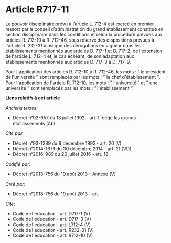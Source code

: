 # Article R717-11

Le pouvoir disciplinaire prévu à l'article L. 712-4 est exercé en premier ressort par le conseil d'administration du grand
établissement constitué en section disciplinaire dans les conditions et selon la procédure prévues aux articles R. 712-10 à
R. 712-46, sous réserve des dispositions prévues à l'article R. 232-31 ainsi que des dérogations en vigueur dans les
établissements mentionnés aux articles D. 717-1 et D. 717-2, de l'extension de l'article L. 712-4 et, le cas échéant, de son
adaptation aux établissements mentionnés aux articles D. 717-3 à D. 717-9. 

Pour l'application des articles R. 712-10 à R. 712-46, les mots : " le président de l'université " sont remplacés par les
mots : " le chef d'établissement ". Pour l'application de l'article R. 712-10, les mots : " l'université " et " une
université " sont remplacés par les mots : " l'établissement ".

**Liens relatifs à cet article**

_Anciens textes_:

  - Décret n°92-657 du 13 juillet 1992 - art. 1, ecqc les grands établissements (Ab)

_Cité par_:

  - Décret n°93-1289 du 8 décembre 1993 - art. 20 (V)
  - Décret n°2014-1679 du 30 décembre 2014 - art. 21 (VD)
  - Décret n°2016-989 du 20 juillet 2016 - art. 18

_Codifié par_:

  - Décret n°2013-756 du 19 août 2013 -  Annexe (V)

_Créé par_:

  - Décret n°2013-756 du 19 août 2013 - art.

_Cite_:

  - Code de l'éducation - art. D717-1 (V)
  - Code de l'éducation - art. D717-3 (V)
  - Code de l'éducation - art. L712-4 (V)
  - Code de l'éducation - art. R232-31 (V)
  - Code de l'éducation - art. R712-10 (V)
